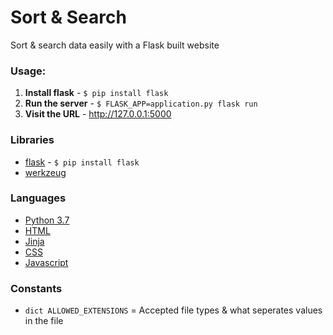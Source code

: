 # Sort &amp; Search

Sort &amp; search data easily with a Flask built website

### Usage:
1. **Install flask** - ```$ pip install flask```
2. **Run the server** - ```$ FLASK_APP=application.py flask run```
3. **Visit the URL** - http://127.0.0.1:5000


### Libraries
- [flask](http://flask.pocoo.org/) - ```$ pip install flask```
- [werkzeug](http://werkzeug.pocoo.org/docs/0.14/utils/)

### Languages
- [Python 3.7](https://www.python.org/downloads/release/python-372/)
- [HTML](https://en.wikipedia.org/wiki/HTML)
- [Jinja](http://jinja.pocoo.org/)
- [CSS](https://en.wikipedia.org/wiki/Cascading_Style_Sheets)
- [Javascript](https://www.javascript.com/)


### Constants
- `dict ALLOWED_EXTENSIONS` = Accepted file types & what seperates values in the file
